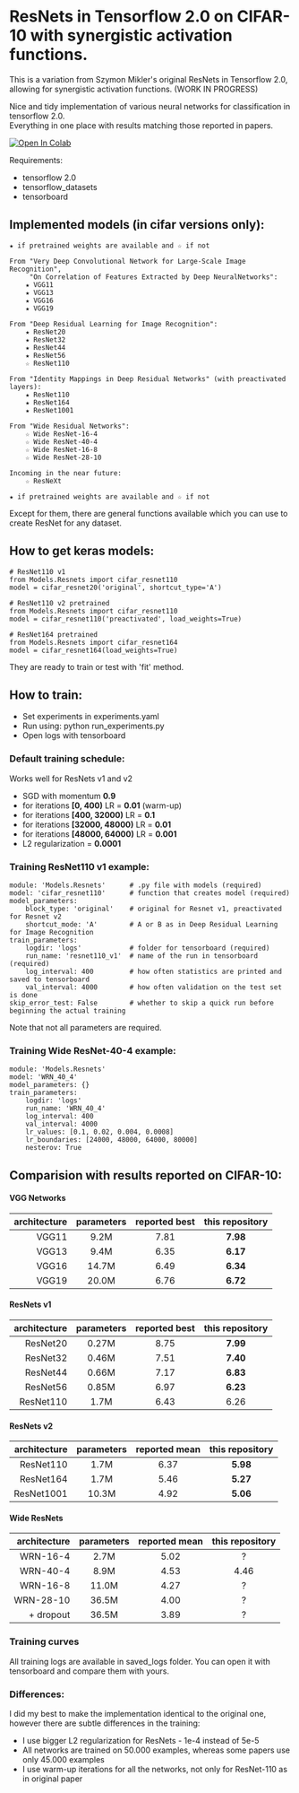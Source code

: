 # ResNets in Tensorflow 2.0 on CIFAR-10 with synergistic activation functions.

This is a variation from Szymon Mikler's original ResNets in Tensorflow 2.0, allowing for synergistic activation functions. (WORK IN PROGRESS)

Nice and tidy implementation of various neural networks for classification in tensorflow 2.0. \
Everything in one place with results matching those reported in papers.

[![Open In Colab](https://colab.research.google.com/assets/colab-badge.svg)](https://colab.research.google.com/github/gahaalt/cifar-vs-tensorflow2/blob/master/Playground.ipynb)

Requirements:
- tensorflow 2.0
- tensorflow_datasets
- tensorboard

## Implemented models (in cifar versions only):
```
★ if pretrained weights are available and ☆ if not

From "Very Deep Convolutional Network for Large-Scale Image Recognition",
     "On Correlation of Features Extracted by Deep NeuralNetworks":
    ★ VGG11
    ★ VGG13
    ★ VGG16
    ★ VGG19

From "Deep Residual Learning for Image Recognition":
    ★ ResNet20
    ★ ResNet32
    ★ ResNet44
    ★ ResNet56
    ☆ ResNet110

From "Identity Mappings in Deep Residual Networks" (with preactivated layers):
    ★ ResNet110
    ★ ResNet164
    ★ ResNet1001
    
From "Wide Residual Networks":
    ☆ Wide ResNet-16-4
    ☆ Wide ResNet-40-4
    ☆ Wide ResNet-16-8
    ☆ Wide ResNet-28-10
    
Incoming in the near future:
    ☆ ResNeXt
    
★ if pretrained weights are available and ☆ if not
```
Except for them, there are general functions available which you can use to create ResNet for any dataset.

## How to get keras models:
```
# ResNet110 v1
from Models.Resnets import cifar_resnet110
model = cifar_resnet20('original', shortcut_type='A')

# ResNet110 v2 pretrained
from Models.Resnets import cifar_resnet110
model = cifar_resnet110('preactivated', load_weights=True)

# ResNet164 pretrained
from Models.Resnets import cifar_resnet164
model = cifar_resnet164(load_weights=True)
```
They are ready to train or test with 'fit' method.

## How to train:
- Set experiments in experiments.yaml
- Run using: python run_experiments.py
- Open logs with tensorboard

### Default training schedule:
Works well for ResNets v1 and v2
- SGD with momentum **0.9**
- for iterations **[0, 400)** LR = **0.01** (warm-up)
- for iterations **[400, 32000)** LR = **0.1**
- for iterations **[32000, 48000)** LR = **0.01**
- for iterations **[48000, 64000)** LR = **0.001**
- L2 regularization = **0.0001**

### Training ResNet110 v1 example:
```
module: 'Models.Resnets'      # .py file with models (required)
model: 'cifar_resnet110'      # function that creates model (required)
model_parameters:
    block_type: 'original'    # original for Resnet v1, preactivated for Resnet v2
    shortcut_mode: 'A'        # A or B as in Deep Residual Learning for Image Recognition
train_parameters:
    logdir: 'logs'            # folder for tensorboard (required)
    run_name: 'resnet110_v1'  # name of the run in tensorboard (required)
    log_interval: 400         # how often statistics are printed and saved to tensorboard
    val_interval: 4000        # how often validation on the test set is done
skip_error_test: False        # whether to skip a quick run before beginning the actual training
```
Note that not all parameters are required.

### Training Wide ResNet-40-4 example:
```
module: 'Models.Resnets'
model: 'WRN_40_4'
model_parameters: {}
train_parameters:
    logdir: 'logs'
    run_name: 'WRN_40_4'
    log_interval: 400
    val_interval: 4000
    lr_values: [0.1, 0.02, 0.004, 0.0008]
    lr_boundaries: [24000, 48000, 64000, 80000]
    nesterov: True
```

## Comparision with results reported on CIFAR-10:

#### VGG Networks
| architecture | parameters | reported best | this repository |
| ---: | :---: | :---: | :---: |
| VGG11 | 9.2M | 7.81 | **7.98** |
| VGG13 | 9.4M | 6.35 | **6.17** |
| VGG16 | 14.7M | 6.49 | **6.34** |
| VGG19 | 20.0M | 6.76 | **6.72** |

#### ResNets v1
| architecture | parameters | reported best | this repository |
| ---: | :---: | :---: | :---: |
| ResNet20 | 0.27M | 8.75 | **7.99** |
| ResNet32 | 0.46M | 7.51 | **7.40** |
| ResNet44 | 0.66M | 7.17 | **6.83** |
| ResNet56 | 0.85M | 6.97 | **6.23** |
| ResNet110 | 1.7M | 6.43 | 6.26 |

#### ResNets v2
| architecture | parameters | reported mean | this repository |
| ---: | :---: | :---: | :---: |
| ResNet110 | 1.7M | 6.37 | **5.98** |
| ResNet164 | 1.7M | 5.46 | **5.27** |
| ResNet1001 | 10.3M | 4.92 | **5.06** |

#### Wide ResNets
| architecture | parameters | reported mean | this repository |
| ---: | :---: | :---: | :---: |
| WRN-16-4 | 2.7M | 5.02 | ? |
| WRN-40-4 | 8.9M | 4.53 | 4.46 |
| WRN-16-8 | 11.0M | 4.27 | ? |
| WRN-28-10 | 36.5M | 4.00 | ? |
| + dropout | 36.5M | 3.89 | ? |

### Training curves
All training logs are available in saved_logs folder. You can open it with tensorboard and compare them with yours.

### Differences:
I did my best to make the implementation identical to the original one, however there are subtle differences in the training:

- I use bigger L2 regularization for ResNets - 1e-4 instead of 5e-5
- All networks are trained on 50.000 examples, whereas some papers use only 45.000 examples
- I use warm-up iterations for all the networks, not only for ResNet-110 as in original paper

